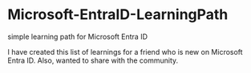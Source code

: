 # Microsoft-EntraID-LearningPath
simple learning path for Microsoft Entra ID

I have created this list of learnings for a friend who is new on Microsoft Entra ID. Also, wanted to share with the community.
